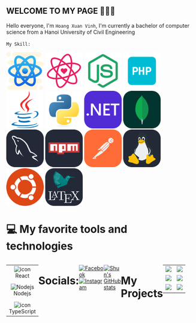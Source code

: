 ## WELCOME TO MY PAGE 👋👋👋
Hello everyone, I'm `Hoang Xuan Vinh`, I'm currently a bachelor of computer science from a Hanoi University of Civil Engineering

`My Skill:`

<a href="https://reactnative.dev/docs/getting-started"><img src="./shun/react-native.svg" alt="react-native" height="100" title="React-Native documentation"></a>
<a href="https://legacy.reactjs.org/docs/getting-started.html"><img src="./shun/react.svg" alt="react" height="100" title="React documentation"></a>
<a href="https://nodejs.org/en/docs/guides"><img src="./shun/node.svg" alt="node" height="100" title="Node documentation"></a>
<a href="https://www.php.net/manual/en/index.php"><img src="./shun/php.png" alt="php" height="100" title="PHP documentation"></a>
<a href="https://docs.oracle.com/en/java/"><img src="./shun/java-original.svg" alt="java" height="100" title="Java documentation"></a>
<a href="https://docs.python.org/3/library/index.html"><img src="./shun/python-original.svg" alt="python" height="100" title="Python documentation"></a>
<a href="https://dotnet.microsoft.com/en-us/learn"><img src="./shun/DotNet.svg" alt="dotnet" height="100" title=".NET documentation"></a>
<a href="https://www.mongodb.com/docs/"><img src="./shun/MongoDB.svg" alt="mongodb" height="100" title="MongoDB documentation"></a>
<a href="https://dev.mysql.com/doc/"><img src="./shun/MySQL-Dark.svg" alt="mysql" height="100" title="MySQL documentation"></a>
<a href="https://docs.npmjs.com/"><img src="./shun/Npm-Dark.svg" alt="npm" height="100" title="NPM documentation"></a>
<a href="https://learning.postman.com/docs/introduction/overview/"><img src="./shun/Postman.svg" alt="postman" height="100" title="Postman documentation"></a>
<a href="https://www.linux.org/forums/#linux-tutorials.122"><img src="./shun/Linux-Dark.svg" alt="linux" height="100" title="Linux documentation"></a>
<a href="https://ubuntu.com/tutorials"><img src="./shun/ubuntu.svg" alt="ubuntu" height="100" title="Ubuntu documentation"></a>
<a href="https://www.latex-project.org/help/documentation/"><img src="./shun/LaTeX-Dark.svg" alt="latex" height="100" title="LaTeX documentation"></a>

# 💻 My favorite tools and technologies
<div style="display: flex; align-items: flex-start; align: center">
<table align="center">
  <tr>
    <td align="center" width="96">
        <img src="https://techstack-generator.vercel.app/react-icon.svg" alt="icon" width="65" height="65" />
      <br>React
    </td>
    <td align="center" width="96">
      <a href="#macropower-tech">
        <img src="https://techstack-generator.vercel.app/python-icon.svg" alt="icon" width="65" height="65" />
      </a>
      <br>Python
    </td>
    <td align="center" width="96">
        <img src="https://techstack-generator.vercel.app/js-icon.svg" alt="icon" width="65" height="65" />
      <br>JavaScript
    </td>
    <td align="center" width="96">
        <img src="https://techstack-generator.vercel.app/cpp-icon.svg" alt="icon" width="65" height="65" />
      <br>C++
    </td>
    <td align="center" width="96">
        <img src="https://techstack-generator.vercel.app/docker-icon.svg" alt="icon" width="65" height="65" />
      <br>Docker
    </td>
    <td align="center" width="96"> 
        <img src="https://user-images.githubusercontent.com/25181517/192108372-f71d70ac-7ae6-4c0d-8395-51d8870c2ef0.png" width="48" height="48" alt="Git" />
      <br>Git
    </td>
  </tr>
  <tr>
     <td align="center" width="96">
        <img src="https://skillicons.dev/icons?i=nodejs" width="48" height="48" alt="Nodejs" />
      <br>Nodejs
      </td>
    <td align="center" width="96">
        <img src="https://skillicons.dev/icons?i=php" width="48" height="48" alt="PHP" />
      <br>PHP
    </td>
    <td align="center" width="96">
        <img src="https://skillicons.dev/icons?i=vscode" width="48" height="48" alt="VsCode" />
      <br>VsCode
    </td>
    <td align="center" width="96">
        <img src="https://skillicons.dev/icons?i=postgres" width="48" height="48" alt="PostgreSQL" />
      <br>PostgreSQL
    </td>
    <td align="center" width="96">
        <img src="https://techstack-generator.vercel.app/csharp-icon.svg" alt="icon" width="65" height="65" />
      <br>C#
    </td>
    <td align="center" width="96">
        <img src="https://techstack-generator.vercel.app/restapi-icon.svg" alt="icon" width="65" height="65" />
      <br>RestApi
    </td>
  </tr>
  <tr>
     <td align="center" width="96">
        <img src="https://techstack-generator.vercel.app/ts-icon.svg" alt="icon" width="65" height="65" />
      <br>TypeScript
      </td>
    <td align="center" width="96">
        <img src="https://techstack-generator.vercel.app/github-icon.svg" alt="icon" width="65" height="65" />
      <br>Github
    </td>
    <td align="center" width="96">
        <img src="https://skillicons.dev/icons?i=html" width="48" height="48" alt="HTML5" />
      <br>HTML5
    </td>
    <td align="center" width="96">
        <img src="https://skillicons.dev/icons?i=css" width="48" height="48" alt="css" />
      <br>CSS
    </td>
  </tr>
</table>

# Socials:
[![Facebook](https://img.shields.io/badge/Facebook-%231877F2.svg?logo=Facebook&logoColor=white)](https://facebook.com/shuncoder)
[![Instagram](https://img.shields.io/badge/Instagram-%23FF4500.svg?logo=Instagram&logoColor=white)](https://www.instagram.com/shuncoder)

[![Shun's GitHub stats](https://github-readme-stats.vercel.app/api?username=shuncoder)](https://github.com/shuncoder/github-readme-stats)

# My Projects

<table>
  <tr>
    <td align="center" width="50%">
      <a href="https://github.com/shuncoder/Student-Manager-WebApi">
        <img width="100%" src="https://github-readme-stats.anuraghazra1.vercel.app/api/pin/?username=shuncoder&repo=Student-Manager-WebApi&theme=radical" />
      </a>
    </td>
    <td align="center" width="50%">
      <a href="https://github.com/shuncoder/Angry_Bird_Python">
        <img width="100%" src="https://github-readme-stats.anuraghazra1.vercel.app/api/pin/?username=shuncoder&repo=Angry_Bird_Python&theme=radical" />
      </a>
    </td>
  </tr>
  <tr>
    <td align="center">
      <a href="https://github.com/shuncoder/Find-distance">
        <img width="100%" src="https://github-readme-stats.anuraghazra1.vercel.app/api/pin/?username=shuncoder&repo=Find-distance&theme=merko" />
      </a>
    </td>
    <td align="center">
      <a href="https://github.com/shuncoder/Natural-Language-Processing---LSTM">
        <img width="100%" src="https://github-readme-stats.anuraghazra1.vercel.app/api/pin/?username=shuncoder&repo=Natural-Language-Processing---LSTM&theme=merko" />
      </a>
    </td>
  </tr>
  <tr>
    <td align="center">
      <a href="https://github.com/shuncoder/kitchen-manager">
        <img width="100%" src="https://github-readme-stats.anuraghazra1.vercel.app/api/pin/?username=shuncoder&repo=kitchen-manager&theme=gruvbox" />
      </a>
    </td>
    <td align="center">
      <a href="https://github.com/shuncoder/Registration_Shun">
        <img width="100%" src="https://github-readme-stats.anuraghazra1.vercel.app/api/pin/?username=shuncoder&repo=Registration_Shun&theme=gruvbox" />
      </a>
    </td>
  </tr>
</table>
